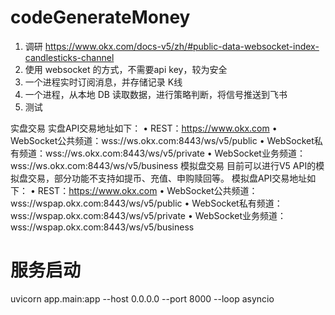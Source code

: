 # codeGenerateMoney
1. 调研 https://www.okx.com/docs-v5/zh/#public-data-websocket-index-candlesticks-channel
2. 使用 websocket 的方式，不需要api key，较为安全
3. 一个进程实时订阅消息，并存储记录 K线
4. 一个进程，从本地 DB 读取数据，进行策略判断，将信号推送到飞书
5. 测试


实盘交易 实盘API交易地址如下： • REST：https://www.okx.com
 • WebSocket公共频道：wss://ws.okx.com:8443/ws/v5/public
 • WebSocket私有频道：wss://ws.okx.com:8443/ws/v5/private • WebSocket业务频道：wss://ws.okx.com:8443/ws/v5/business  模拟盘交易 目前可以进行V5 API的模拟盘交易，部分功能不支持如提币、充值、申购赎回等。 模拟盘API交易地址如下： • REST：https://www.okx.com • WebSocket公共频道：wss://wspap.okx.com:8443/ws/v5/public
 • WebSocket私有频道：wss://wspap.okx.com:8443/ws/v5/private • WebSocket业务频道：wss://wspap.okx.com:8443/ws/v5/business


# 服务启动
uvicorn app.main:app --host 0.0.0.0 --port 8000 --loop asyncio